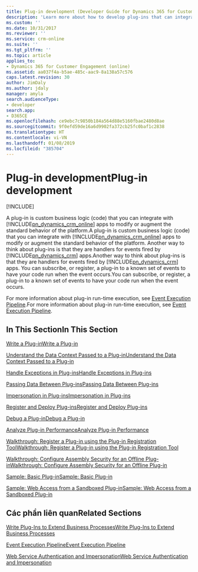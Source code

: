```yaml
---
title: Plug-in development (Developer Guide for Dynamics 365 for Customer Engagement apps) | MicrosoftDocs
description: 'Learn more about how to develop plug-ins that can integrate with Dynamics 365 for Customer Engagement apps to modify or augment the standard behavior of the platform. '
ms.custom: ''
ms.date: 10/31/2017
ms.reviewer: ''
ms.service: crm-online
ms.suite: ''
ms.tgt_pltfrm: ''
ms.topic: article
applies_to:
- Dynamics 365 for Customer Engagement (online)
ms.assetid: aa037f4a-b5ae-485c-aac9-8a138a57c576
caps.latest.revision: 30
author: JimDaly
ms.author: jdaly
manager: amyla
search.audienceType:
- developer
search.app:
- D365CE
ms.openlocfilehash: ce9ebc7c9850b184a564d88e5160fbae2480d8ae
ms.sourcegitcommit: 9f0efd59de16a6d9902fa372cb25fc0baf1c2838
ms.translationtype: HT
ms.contentlocale: vi-VN
ms.lasthandoff: 01/08/2019
ms.locfileid: "385704"
---
```

# <a name="plug-in-development"></a><span data-ttu-id="1db1b-103">Plug-in development</span><span class="sxs-lookup"><span data-stu-id="1db1b-103">Plug-in development</span></span>

[!INCLUDE[](../includes/cc_applies_to_update_9_0_0.md)]

<span data-ttu-id="1db1b-104">A plug-in is custom business logic (code) that you can integrate with [!INCLUDE[pn_dynamics_crm_online](../includes/pn-dynamics-crm-online.md)] apps to modify or augment the standard behavior of the platform.</span><span class="sxs-lookup"><span data-stu-id="1db1b-104">A plug-in is custom business logic (code) that you can integrate with [!INCLUDE[pn_dynamics_crm_online](../includes/pn-dynamics-crm-online.md)] apps to modify or augment the standard behavior of the platform.</span></span> <span data-ttu-id="1db1b-105">Another way to think about plug-ins is that they are handlers for events fired by [!INCLUDE[pn_dynamics_crm](../includes/pn-dynamics-crm.md)] apps.</span><span class="sxs-lookup"><span data-stu-id="1db1b-105">Another way to think about plug-ins is that they are handlers for events fired by [!INCLUDE[pn_dynamics_crm](../includes/pn-dynamics-crm.md)] apps.</span></span> <span data-ttu-id="1db1b-106">You can subscribe, or register, a plug-in to a known set of events to have your code run when the event occurs.</span><span class="sxs-lookup"><span data-stu-id="1db1b-106">You can subscribe, or register, a plug-in to a known set of events to have your code run when the event occurs.</span></span>  
  
 <span data-ttu-id="1db1b-107">For more information about plug-in run-time execution, see [Event Execution Pipeline](event-execution-pipeline.md).</span><span class="sxs-lookup"><span data-stu-id="1db1b-107">For more information about plug-in run-time execution, see [Event Execution Pipeline](event-execution-pipeline.md).</span></span>  
  
## <a name="in-this-section"></a><span data-ttu-id="1db1b-108">In This Section</span><span class="sxs-lookup"><span data-stu-id="1db1b-108">In This Section</span></span>  
 [<span data-ttu-id="1db1b-109">Write a Plug-in</span><span class="sxs-lookup"><span data-stu-id="1db1b-109">Write a Plug-in</span></span>](write-plugin.md)  
  
 [<span data-ttu-id="1db1b-110">Understand the Data Context Passed to a Plug-in</span><span class="sxs-lookup"><span data-stu-id="1db1b-110">Understand the Data Context Passed to a Plug-in</span></span>](understand-data-context-passed-plugin.md)  
  
 [<span data-ttu-id="1db1b-111">Handle Exceptions in Plug-ins</span><span class="sxs-lookup"><span data-stu-id="1db1b-111">Handle Exceptions in Plug-ins</span></span>](handle-exceptions-plugins.md)  
  
 [<span data-ttu-id="1db1b-112">Passing Data Between Plug-ins</span><span class="sxs-lookup"><span data-stu-id="1db1b-112">Passing Data Between Plug-ins</span></span>](pass-data-between-plug-ins.md)  
  
 [<span data-ttu-id="1db1b-113">Impersonation in Plug-ins</span><span class="sxs-lookup"><span data-stu-id="1db1b-113">Impersonation in Plug-ins</span></span>](impersonation-plugins.md)  
  
 [<span data-ttu-id="1db1b-114">Register and Deploy Plug-ins</span><span class="sxs-lookup"><span data-stu-id="1db1b-114">Register and Deploy Plug-ins</span></span>](register-deploy-plugins.md)  
  
 [<span data-ttu-id="1db1b-115">Debug a Plug-in</span><span class="sxs-lookup"><span data-stu-id="1db1b-115">Debug a Plug-in</span></span>](debug-plugin.md)  
  
 [<span data-ttu-id="1db1b-116">Analyze Plug-in Performance</span><span class="sxs-lookup"><span data-stu-id="1db1b-116">Analyze Plug-in Performance</span></span>](analyze-plugin-performance.md)  
  
 [<span data-ttu-id="1db1b-117">Walkthrough: Register a Plug-in using the Plug-in Registration Tool</span><span class="sxs-lookup"><span data-stu-id="1db1b-117">Walkthrough: Register a Plug-in using the Plug-in Registration Tool</span></span>](walkthrough-register-plugin-using-plugin-registration-tool.md)  
  
 [<span data-ttu-id="1db1b-118">Walkthrough: Configure Assembly Security for an Offline Plug-in</span><span class="sxs-lookup"><span data-stu-id="1db1b-118">Walkthrough: Configure Assembly Security for an Offline Plug-in</span></span>](walkthrough-configure-assembly-security-offline-plugin.md)  
  
 [<span data-ttu-id="1db1b-119">Sample: Basic Plug-in</span><span class="sxs-lookup"><span data-stu-id="1db1b-119">Sample: Basic Plug-in</span></span>](sample-create-basic-plugin.md)  
  
 [<span data-ttu-id="1db1b-120">Sample: Web Access from a Sandboxed Plug-in</span><span class="sxs-lookup"><span data-stu-id="1db1b-120">Sample: Web Access from a Sandboxed Plug-in</span></span>](sample-web-access-sandboxed-plugin.md)  
  
## <a name="related-sections"></a><span data-ttu-id="1db1b-121">Các phần liên quan</span><span class="sxs-lookup"><span data-stu-id="1db1b-121">Related Sections</span></span>  
 [<span data-ttu-id="1db1b-122">Write Plug-Ins to Extend Business Processes</span><span class="sxs-lookup"><span data-stu-id="1db1b-122">Write Plug-Ins to Extend Business Processes</span></span>](write-plugin-extend-business-processes.md)  
  
 [<span data-ttu-id="1db1b-123">Event Execution Pipeline</span><span class="sxs-lookup"><span data-stu-id="1db1b-123">Event Execution Pipeline</span></span>](event-execution-pipeline.md)  
  
 [<span data-ttu-id="1db1b-124">Web Service Authentication and Impersonation</span><span class="sxs-lookup"><span data-stu-id="1db1b-124">Web Service Authentication and Impersonation</span></span>](authenticate-users.md)
